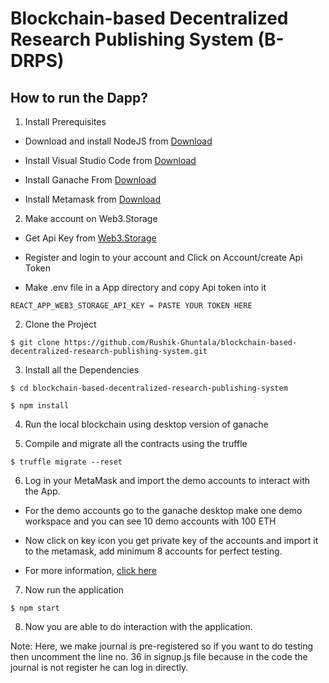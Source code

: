 # Blockchain-based Decentralized Research Publishing System (B-DRPS)

## How to run the Dapp?

1. Install Prerequisites

- Download and install NodeJS from [Download](https://nodejs.org/en/download/)

- Install Visual Studio Code from [Download](https://code.visualstudio.com/download)

- Install Ganache From  [Download](https://trufflesuite.com/ganache/)

- Install Metamask from [Download](https://metamask.io/download/)

2. Make account on Web3.Storage

- Get Api Key from [Web3.Storage](https://web3.storage/)

- Register and login to your account and Click on Account/create Api Token

- Make .env file in a App directory and copy Api token into it

```
REACT_APP_WEB3_STORAGE_API_KEY = PASTE YOUR TOKEN HERE

```

2. Clone the Project

```
$ git clone https://github.com/Rushik-Ghuntala/blockchain-based-decentralized-research-publishing-system.git

```
3. Install all the Dependencies

```
$ cd blockchain-based-decentralized-research-publishing-system

$ npm install

```
4. Run the local blockchain using desktop version of ganache 

5. Compile and migrate all the contracts using the truffle 

```
$ truffle migrate --reset

```
6. Log in your MetaMask and import the demo accounts to interact with the App.

- For the demo accounts go to the ganache desktop make one demo workspace and you can see 10 demo accounts with 100 ETH

- Now click on key icon you get private key of the accounts and import it to the metamask, add minimum 8 accounts for perfect testing.

- For more information, [click here](https://www.geeksforgeeks.org/how-to-set-up-ganche-with-metamask/)

7. Now run the application 

```
$ npm start

```

8. Now you are able to do interaction with the application.

Note: Here, we make journal is pre-registered so if you want to do testing then uncomment the line no. 36 in signup.js file because in the code the journal is not register he can log in directly.
